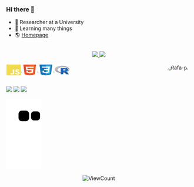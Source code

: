 ### Hi there 👋


- 🔭 Researcher at a University
- 🌱 Learning many things
- 🌎 [Homepage](https://languagestructure.github.io)

##
<div align="center">
  <a href="https://github.com/LanguageStructure">
  <img height="180em" src="https://github-readme-stats.vercel.app/api?username=LanguageStructure&show_icons=true&theme=dracula&include_all_commits=true&count_private=true"/>
  <img height="180em" src="https://github-readme-stats.vercel.app/api/top-langs/?username=LanguageStructure&layout=compact&langs_count=7&theme=dracula"/>
</div>

  <div style="display: inline_block"><br>
  <img align="center" alt="Fab-Js" height="30" width="40" src="https://raw.githubusercontent.com/devicons/devicon/master/icons/javascript/javascript-plain.svg">
  <img align="center" alt="Fab-HTML" height="30" width="40" src="https://raw.githubusercontent.com/devicons/devicon/master/icons/html5/html5-original.svg">
  <img align="center" alt="Fab-CSS" height="30" width="40" src="https://raw.githubusercontent.com/devicons/devicon/master/icons/css3/css3-original.svg">
  <img align="center" alt="Fab-Python" height="30" width="40" src="https://raw.githubusercontent.com/devicons/devicon/master/icons/r/r-original.svg">
  <img align="right" alt="Rafa-pic" height="150" style="border-radius:50px;" src="https://media2.giphy.com/media/VK0qcnl18fk4g/giphy.gif?cid=ecf05e47ggofqz6dpa5qik9n4cc5eop3gmvyi4die7dtw5p5&rid=giphy.gif&ct=g">
</div>

  ##
  
  <div> 
  <a href="https://www.twitter.com/fthorstensen" target="_blank"><img src="https://img.shields.io/badge/twitter-blue?style=for-the-badge&logo=twitter&logoColor=white" target="_blank"></a>
  <a href="https://instagram.com/ffg13brde" target="_blank"><img src="https://img.shields.io/badge/-Instagram-%23E4405F?style=for-the-badge&logo=instagram&logoColor=white" target="_blank"></a>
  <a href = "mailto:fmfgerard@gmail.com"><img src="https://img.shields.io/badge/-Gmail-%23333?style=for-the-badge&logo=gmail&logoColor=white" target="_blank"></a>
 
 
  ![Snake animation](https://github.com/rafaballerini/rafaballerini/blob/output/github-contribution-grid-snake.svg)
 
</div>

  <p align="center">
  <img alt="ViewCount" src="https://views.whatilearened.today/views/github/LanguageStructure/onimur.svg" />
</p>

